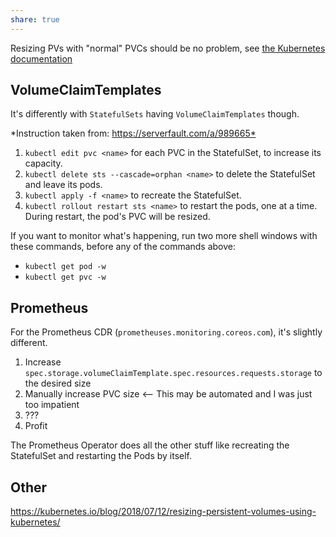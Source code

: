 ```yaml
---
share: true
---
```


Resizing PVs with "normal" PVCs should be no problem, see [the Kubernetes documentation](https://kubernetes.io/blog/2018/07/12/resizing-persistent-volumes-using-kubernetes/)

## VolumeClaimTemplates

It's differently with `StatefulSets` having `VolumeClaimTemplates` though.

*Instruction taken from: <https://serverfault.com/a/989665*>

1.  `kubectl edit pvc <name>` for each PVC in the StatefulSet, to increase its capacity.
2.  `kubectl delete sts --cascade=orphan <name>` to delete the StatefulSet and leave its pods.
3.  `kubectl apply -f <name>` to recreate the StatefulSet.
4.  `kubectl rollout restart sts <name>` to restart the pods, one at a time. During restart, the pod's PVC will be resized.

If you want to monitor what's happening, run two more shell windows with these commands, before any of the commands above:

*   `kubectl get pod -w`
*   `kubectl get pvc -w`

## Prometheus
For the Prometheus CDR (`prometheuses.monitoring.coreos.com`), it's slightly different.

1. Increase `spec.storage.volumeClaimTemplate.spec.resources.requests.storage` to the desired size
2. Manually increase PVC size <-- This may be automated and I was just too impatient
3. ???
4. Profit

The Prometheus Operator does all the other stuff like recreating the StatefulSet and restarting the Pods by itself.

## Other

<https://kubernetes.io/blog/2018/07/12/resizing-persistent-volumes-using-kubernetes/>
